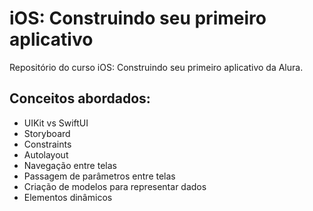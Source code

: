 # iOS: Construindo seu primeiro aplicativo

Repositório do curso iOS: Construindo seu primeiro aplicativo da Alura.

## Conceitos abordados:
- UIKit vs SwiftUI
- Storyboard
- Constraints
- Autolayout
- Navegação entre telas
- Passagem de parâmetros entre telas
- Criação de modelos para representar dados
- Elementos dinâmicos
